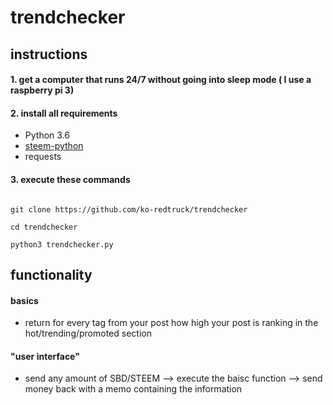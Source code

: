 # trendchecker
## instructions
#### 1. get a computer that runs 24/7 without going into sleep mode ( I use a raspberry pi 3)
#### 2. install all requirements
- Python 3.6
- [steem-python](https://github.com/steemit/steem-python)
- requests

#### 3. execute these commands
<code>
git clone https://github.com/ko-redtruck/trendchecker
</code>
<code>
cd trendchecker  
</code>
<code>
python3 trendchecker.py
</code>



## functionality

#### basics
- return for every tag from your post how high your post is ranking in the hot/trending/promoted section

#### "user interface"
- send any amount of SBD/STEEM --> execute the baisc function --> send money back with a memo containing the information  
